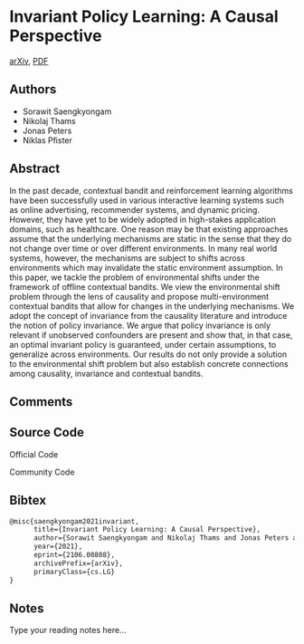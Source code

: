 
# Invariant Policy Learning: A Causal Perspective

[arXiv](https://arxiv.org/abs/2106.0808), [PDF](https://arxiv.org/pdf/2106.0808.pdf)

## Authors

- Sorawit Saengkyongam
- Nikolaj Thams
- Jonas Peters
- Niklas Pfister

## Abstract

In the past decade, contextual bandit and reinforcement learning algorithms have been successfully used in various interactive learning systems such as online advertising, recommender systems, and dynamic pricing. However, they have yet to be widely adopted in high-stakes application domains, such as healthcare. One reason may be that existing approaches assume that the underlying mechanisms are static in the sense that they do not change over time or over different environments. In many real world systems, however, the mechanisms are subject to shifts across environments which may invalidate the static environment assumption. In this paper, we tackle the problem of environmental shifts under the framework of offline contextual bandits. We view the environmental shift problem through the lens of causality and propose multi-environment contextual bandits that allow for changes in the underlying mechanisms. We adopt the concept of invariance from the causality literature and introduce the notion of policy invariance. We argue that policy invariance is only relevant if unobserved confounders are present and show that, in that case, an optimal invariant policy is guaranteed, under certain assumptions, to generalize across environments. Our results do not only provide a solution to the environmental shift problem but also establish concrete connections among causality, invariance and contextual bandits.

## Comments



## Source Code

Official Code



Community Code



## Bibtex

```tex
@misc{saengkyongam2021invariant,
      title={Invariant Policy Learning: A Causal Perspective}, 
      author={Sorawit Saengkyongam and Nikolaj Thams and Jonas Peters and Niklas Pfister},
      year={2021},
      eprint={2106.00808},
      archivePrefix={arXiv},
      primaryClass={cs.LG}
}
```

## Notes

Type your reading notes here...

